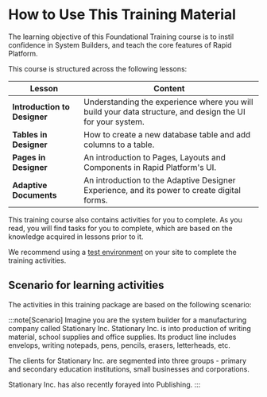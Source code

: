 # How to Use This Training Material

The learning objective of this Foundational Training course is to instil confidence in System Builders, and teach the core features of Rapid Platform.

This course is structured across the following lessons:

| Lesson | Content |
| --- | --- |
| **Introduction to Designer** | Understanding the experience where you will build your data structure, and design the UI for your system. |
| **Tables in Designer** | How to create a new database table and add columns to a table. |
| **Pages in Designer** | An introduction to Pages, Layouts and Components in Rapid Platform's UI. |
| **Adaptive Documents** | An introduction to the Adaptive Designer Experience, and its power to create digital forms. |

This training course also contains activities for you to complete. As you read, you will find tasks for you to complete, which are based on the knowledge acquired in lessons prior to it.

We recommend using a <a href="https://docs.rapidplatform.com/docs/Rapid/Getting%20Started/accessing-your-site/" target="_blank">test environment</a> on your site to complete the training activities.

## Scenario for learning activities

The activities in this training package are based on the following scenario:

:::note[Scenario]
Imagine you are the system builder for a manufacturing company called Stationary Inc. Stationary Inc. is into production of writing material, school supplies and office supplies. Its product line includes envelops, writing notepads, pens, pencils, erasers, letterheads, etc. 

The clients for Stationary Inc. are segmented into three groups - primary and secondary education institutions, small businesses and corporations.

Stationary Inc. has also recently forayed into Publishing.
:::